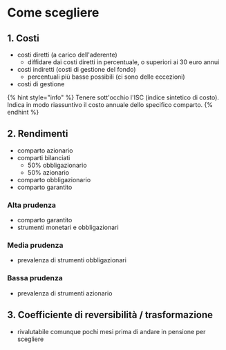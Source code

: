 # Come scegliere

## 1. Costi

* costi diretti (a carico dell'aderente)
  * diffidare dai costi diretti in percentuale, o superiori ai 30 euro annui
* costi indiretti (costi di gestione del fondo)
  * percentuali più basse possibili (ci sono delle eccezioni)
* costi di gestione

{% hint style="info" %}
Tenere sott'occhio l'ISC (indice sintetico di costo).\
Indica in modo riassuntivo il costo annuale dello specifico comparto.
{% endhint %}

## 2. Rendimenti

* comparto azionario
* comparti bilanciati
  * 50% obbligazionario
  * 50% azionario
* comparto obbligazionario
* comparto garantito&#x20;

### Alta prudenza

* comparto garantito
* strumenti monetari e obbligazionari

### Media prudenza

* prevalenza di strumenti obbligazionari

### Bassa prudenza

* prevalenza di strumenti azionario

## 3. C**oefficiente** di reversibilità / trasformazione

* rivalutabile comunque pochi mesi prima di andare in pensione per scegliere&#x20;



